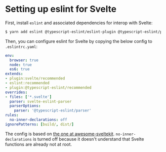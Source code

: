 # Setting up eslint for Svelte

First, install `eslint` and associated dependencies for interop with Svelte:

```bash
$ yarn add eslint @typescript-eslint/eslint-plugin @typescript-eslint/parser svelte-eslint-parser eslint-plugin-svelte --dev
```

Then, you can configure eslint for Svelte by copying the below config to `.eslintrc.yaml`:

```yaml
env:
  browser: true
  node: true
  es6: true
extends:
- plugin:svelte/recommended
- eslint:recommended
- plugin:@typescript-eslint/recommended
overrides:
- files: ['*.svelte']
  parser: svelte-eslint-parser
  parserOptions:
    parser: '@typescript-eslint/parser'
rules:
  no-inner-declarations: off
ignorePatterns: [build/, dist/]
```

The config is based on [the one at awesome-sveltekit](https://github.com/janosh/awesome-sveltekit/blob/ea85d85d/site/.eslintrc.yml). `no-inner-declarations` is turned off because it doesn't understand that Svelte functions are already not at root.

